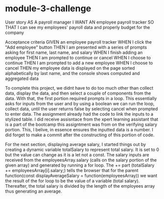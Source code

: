 # module-3-challenge

User story
AS A payroll manager
I WANT AN employee payroll tracker
SO THAT I can see my employees' payroll data and properly budget for the company

Acceptance criteria
GIVEN an employee payroll tracker
WHEN I click the "Add employee" button
THEN I am presented with a series of prompts asking for first name, last name, and salary
WHEN I finish adding an employee
THEN I am prompted to continue or cancel
WHEN I choose to continue
THEN I am prompted to add a new employee
WHEN I choose to cancel
THEN my employee data is displayed on the page sorted alphabetically by last name, and the console shows computed and aggregated data

To complete this project, we didnt have to do too much other than collect data, display the data, and then select a couple of components from the data. With that, the first portion required prompts in a loop. This essentially asks for inputs from the user and by using a boolean we can run the loop, collect data, until the user returns false by selecting cancel when prompted to enter data. The assignment already had the code to link the inputs to a stylized table. I did receive assisntace from the xpert learning assistant that is a part of the bootcamp this assigntment was from on the verifying salary portion. This, I belive, in essence ensures the inputted data is a number. I did forget to make a commit after the constructing of this portion of code. 

For the next section, displaying average salary, I started things out by creating a dynamic variable totalSalary to represent total salary. It is set to 0 but the value can change as it is a let not a const. The salary inputs are received from the employeesArray.salary (calls on the salary portion of the given array) and generated by running a for loop. The += part (totalSalary += employeesArray[i].salary;) tells the browser that for the parent function(const displayAverageSalary = function(employeesArray)) we want the result of the for loop to be the value of a variable (total salary). Thereafter, the total salary is divided by the length of the employees array thus generating an average. 

